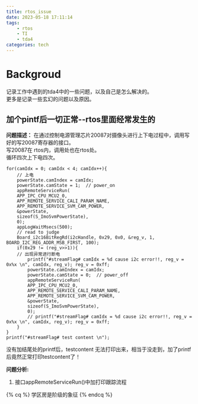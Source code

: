 ```yaml
---
title: rtos_issue
date: 2023-05-18 17:11:14
tags: 
	- rtos
	- TI
	- tda4
categories: tech
---
```


# Backgroud
记录工作中遇到的tda4中的一些问题，以及自己是怎么解决的。  
更多是记录一些玄幻的问题以及原因。

## 加个pintf后一切正常--rtos里面经常发生的
**问题描述：**
在通过控制电源管理芯片20087对摄像头进行上下电过程中，调用写好的写20087寄存器的接口。  
写20087在 rtos内，调用处也在rtos处。  
循环四次上下电四次。  
```
for(camIdx = 0; camIdx < 4; camIdx++){
	// 上电
	powerState.camIndex = camIdx;
	powerState.camState = 1;  // power_on
	appRemoteServiceRun(
	APP_IPC_CPU_MCU2_0,
	APP_REMOTE_SERVICE_CALI_PARAM_NAME,
	APP_REMOTE_SERVICE_SVM_CAM_POWER,
	&powerState,
	sizeof(S_ImoSvmPowerState),
	0);
	appLogWaitMsecs(500);
	// read to judge
	Board_i2c16BitRegRd(i2cHandle, 0x29, 0x0, &reg_v, 1, BOARD_I2C_REG_ADDR_MSB_FIRST, 100);
	if(0x29 != (reg_v>>1)){
	// 出现异常进行断电
		printf("#streamFlag# camIdx = %d cause i2c error!!, reg_v = 0x%x \n", camIdx, reg_v); reg_v = 0xff;
		powerState.camIndex = camIdx;
		powerState.camState = 0;  // power_off
		appRemoteServiceRun(
		APP_IPC_CPU_MCU2_0,
		APP_REMOTE_SERVICE_CALI_PARAM_NAME,
		APP_REMOTE_SERVICE_SVM_CAM_POWER,
		&powerState,
		sizeof(S_ImoSvmPowerState),
		0);
		// printf("#streamFlag# camIdx = %d cause i2c error!!, reg_v = 0x%x \n", camIdx, reg_v); reg_v = 0xff;
	}
}
printf("#streamFlag# test content \n");
```
没有加结尾处的printf后，testcontent 无法打印出来，相当于没走到，加了printf后竟然正常打印testcontent了！

**问题分析:** 
1. 接口appRemoteServiceRun()中加打印跟踪流程  


{% cq %} 学区房是阶级的象征 {% endcq %}